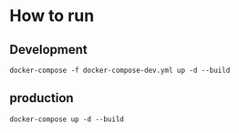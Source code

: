 # How to run
## Development
```
docker-compose -f docker-compose-dev.yml up -d --build
```
## production
```
docker-compose up -d --build
```